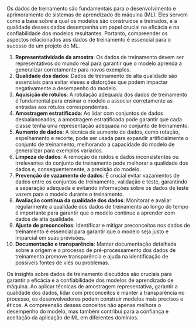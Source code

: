 
Os dados de treinamento são fundamentais para o desenvolvimento e aprimoramento de sistemas de aprendizado de máquina (ML). Eles servem como a base sobre a qual os modelos são construídos e treinados, e a qualidade desses dados desempenha um papel crucial na eficácia e na confiabilidade dos modelos resultantes. Portanto, compreender os aspectos relacionados aos dados de treinamento é essencial para o sucesso de um projeto de ML.

   1. **Representatividade da amostra**: Os dados de treinamento devem ser representativos do mundo real para garantir que o modelo aprenda a generalizar corretamente para novos exemplos.
   2. **Qualidade dos dados**: Dados de treinamento de alta qualidade são essenciais para evitar vieses e distorções que podem impactar negativamente o desempenho do modelo.
   3. **Aquisição de rótulos**: A rotulação adequada dos dados de treinamento é fundamental para ensinar o modelo a associar corretamente as entradas aos rótulos correspondentes.
   4. **Amostragem estratificada**: Ao lidar com conjuntos de dados desbalanceados, a amostragem estratificada pode garantir que cada classe tenha uma representação adequada no conjunto de treinamento.
   5. **Aumento de dados**: A técnica de aumento de dados, como rotação, espelhamento e recorte, pode ser usada para expandir artificialmente o conjunto de treinamento, melhorando a capacidade do modelo de generalizar para exemplos variados.
   6. **Limpeza de dados**: A remoção de ruídos e dados inconsistentes ou irrelevantes do conjunto de treinamento pode melhorar a qualidade dos dados e, consequentemente, a precisão do modelo.
   7. **Prevenção de vazamento de dados**: É crucial evitar vazamentos de dados entre os conjuntos de treinamento, validação e teste, garantindo a separação adequada e evitando informações sobre os dados de teste vazem para o modelo durante o treinamento.
   8. **Avaliação contínua da qualidade dos dados**: Monitorar e avaliar regularmente a qualidade dos dados de treinamento ao longo do tempo é importante para garantir que o modelo continue a aprender com dados de alta qualidade.
   9. **Ajuste de preconceitos**: Identificar e mitigar preconceitos nos dados de treinamento é essencial para garantir que o modelo seja justo e imparcial em suas previsões.
   10. **Documentação e transparência**: Manter documentação detalhada sobre a origem e o processo de pré-processamento dos dados de treinamento promove transparência e ajuda na identificação de possíveis fontes de viés ou problemas.

Os insights sobre dados de treinamento discutidos são cruciais para garantir a eficácia e a confiabilidade dos modelos de aprendizado de máquina. Ao aplicar técnicas de amostragem representativa, garantir a qualidade dos dados, lidar com preconceitos e manter a transparência no processo, os desenvolvedores podem construir modelos mais precisos e éticos. A compreensão desses conceitos não apenas melhora o desempenho do modelo, mas também contribui para a confiança e aceitação da aplicação de ML em diferentes domínios.
